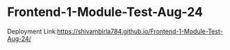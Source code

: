 # Frontend-1-Module-Test-Aug-24

Deployment Link:https://shivambirla784.github.io/Frontend-1-Module-Test-Aug-24/
